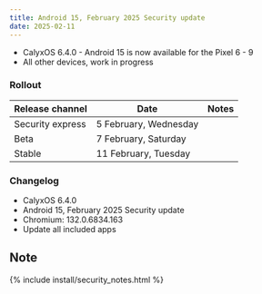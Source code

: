 ```yaml
---
title: Android 15, February 2025 Security update
date: 2025-02-11
---
```


* CalyxOS 6.4.0 - Android 15 is now available for the Pixel 6 - 9
* All other devices, work in progress

### Rollout

| Release channel  | Date   | Notes |
| ---------------- | ------ | ------ |
| Security express | 5 February, Wednesday |  |
| Beta | 7 February, Saturday |  |
| Stable | 11 February, Tuesday | |

### Changelog
* CalyxOS 6.4.0
* Android 15, February 2025 Security update
* Chromium: 132.0.6834.163
* Update all included apps

## Note

{% include install/security_notes.html %}
